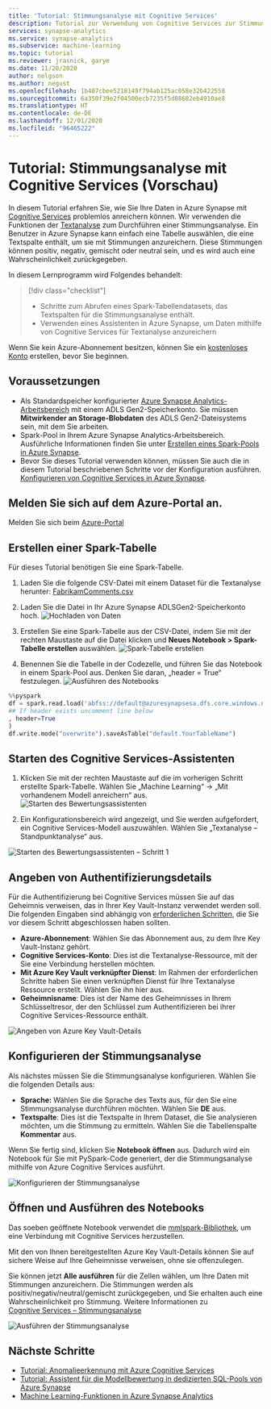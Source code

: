 ```yaml
---
title: 'Tutorial: Stimmungsanalyse mit Cognitive Services'
description: Tutorial zur Verwendung von Cognitive Services zur Stimmungsanalyse in Synapse
services: synapse-analytics
ms.service: synapse-analytics
ms.subservice: machine-learning
ms.topic: tutorial
ms.reviewer: jrasnick, garye
ms.date: 11/20/2020
author: nelgson
ms.author: negust
ms.openlocfilehash: 1b407cbee5218149f794ab125ac058e32b422558
ms.sourcegitcommit: 6a350f39e2f04500ecb7235f5d88682eb4910ae8
ms.translationtype: HT
ms.contentlocale: de-DE
ms.lasthandoff: 12/01/2020
ms.locfileid: "96465222"
---
```

# <a name="tutorial-sentiment-analysis-with-cognitive-services-preview"></a>Tutorial: Stimmungsanalyse mit Cognitive Services (Vorschau)

In diesem Tutorial erfahren Sie, wie Sie Ihre Daten in Azure Synapse mit [Cognitive Services](https://go.microsoft.com/fwlink/?linkid=2147492) problemlos anreichern können. Wir verwenden die Funktionen der [Textanalyse](https://docs.microsoft.com/azure/cognitive-services/text-analytics/) zum Durchführen einer Stimmungsanalyse. Ein Benutzer in Azure Synapse kann einfach eine Tabelle auswählen, die eine Textspalte enthält, um sie mit Stimmungen anzureichern. Diese Stimmungen können positiv, negativ, gemischt oder neutral sein, und es wird auch eine Wahrscheinlichkeit zurückgegeben.

In diesem Lernprogramm wird Folgendes behandelt:

> [!div class="checklist"]
> - Schritte zum Abrufen eines Spark-Tabellendatasets, das Textspalten für die Stimmungsanalyse enthält.
> - Verwenden eines Assistenten in Azure Synapse, um Daten mithilfe von Cognitive Services für Textanalyse anzureichern

Wenn Sie kein Azure-Abonnement besitzen, können Sie ein [kostenloses Konto](https://azure.microsoft.com/free/) erstellen, bevor Sie beginnen.

## <a name="prerequisites"></a>Voraussetzungen

- Als Standardspeicher konfigurierter [Azure Synapse Analytics-Arbeitsbereich](../get-started-create-workspace.md) mit einem ADLS Gen2-Speicherkonto. Sie müssen **Mitwirkender an Storage-Blobdaten** des ADLS Gen2-Dateisystems sein, mit dem Sie arbeiten.
- Spark-Pool in Ihrem Azure Synapse Analytics-Arbeitsbereich. Ausführliche Informationen finden Sie unter [Erstellen eines Spark-Pools in Azure Synapse](../quickstart-create-sql-pool-studio.md).
- Bevor Sie dieses Tutorial verwenden können, müssen Sie auch die in diesem Tutorial beschriebenen Schritte vor der Konfiguration ausführen. [Konfigurieren von Cognitive Services in Azure Synapse](tutorial-configure-cognitive-services-synapse.md).

## <a name="sign-in-to-the-azure-portal"></a>Melden Sie sich auf dem Azure-Portal an.

Melden Sie sich beim [Azure-Portal](https://portal.azure.com/)

## <a name="create-a-spark-table"></a>Erstellen einer Spark-Tabelle

Für dieses Tutorial benötigen Sie eine Spark-Tabelle.

1. Laden Sie die folgende CSV-Datei mit einem Dataset für die Textanalyse herunter: [FabrikamComments.csv](https://github.com/Kaiqb/KaiqbRepo0731190208/blob/master/CognitiveServices/TextAnalytics/FabrikamComments.csv)

1. Laden Sie die Datei in Ihr Azure Synapse ADLSGen2-Speicherkonto hoch.
![Hochladen von Daten](media/tutorial-cognitive-services/tutorial-cognitive-services-sentiment-00a.png)

1. Erstellen Sie eine Spark-Tabelle aus der CSV-Datei, indem Sie mit der rechten Maustaste auf die Datei klicken und **Neues Notebook > Spark-Tabelle erstellen** auswählen.
![Spark-Tabelle erstellen](media/tutorial-cognitive-services/tutorial-cognitive-services-sentiment-00b.png)

1. Benennen Sie die Tabelle in der Codezelle, und führen Sie das Notebook in einem Spark-Pool aus. Denken Sie daran, „header = True“ festzulegen.
![Ausführen des Notebooks](media/tutorial-cognitive-services/tutorial-cognitive-services-sentiment-00c.png)

```python
%%pyspark
df = spark.read.load('abfss://default@azuresynapsesa.dfs.core.windows.net/data/FabrikamComments.csv', format='csv'
## If header exists uncomment line below
, header=True
)
df.write.mode("overwrite").saveAsTable("default.YourTableName")
```

## <a name="launch-cognitive-services-wizard"></a>Starten des Cognitive Services-Assistenten

1. Klicken Sie mit der rechten Maustaste auf die im vorherigen Schritt erstellte Spark-Tabelle. Wählen Sie „Machine Learning“ -> „Mit vorhandenem Modell anreichern“ aus.
![Starten des Bewertungsassistenten](media/tutorial-cognitive-services/tutorial-cognitive-services-sentiment-00d.png)

2. Ein Konfigurationsbereich wird angezeigt, und Sie werden aufgefordert, ein Cognitive Services-Modell auszuwählen. Wählen Sie „Textanalyse – Standpunktanalyse“ aus.

![Starten des Bewertungsassistenten – Schritt 1](media/tutorial-cognitive-services/tutorial-cognitive-services-sentiment-00e.png)

## <a name="provide-authentication-details"></a>Angeben von Authentifizierungsdetails

Für die Authentifizierung bei Cognitive Services müssen Sie auf das Geheimnis verweisen, das in Ihrer Key Vault-Instanz verwendet werden soll. Die folgenden Eingaben sind abhängig von [erforderlichen Schritten](tutorial-configure-cognitive-services-synapse.md), die Sie vor diesem Schritt abgeschlossen haben sollten.

- **Azure-Abonnement**: Wählen Sie das Abonnement aus, zu dem Ihre Key Vault-Instanz gehört.
- **Cognitive Services-Konto**: Dies ist die Textanalyse-Ressource, mit der Sie eine Verbindung herstellen möchten.
- **Mit Azure Key Vault verknüpfter Dienst**: Im Rahmen der erforderlichen Schritte haben Sie einen verknüpften Dienst für Ihre Textanalyse Ressource erstellt. Wählen Sie ihn hier aus.
- **Geheimnisname**: Dies ist der Name des Geheimnisses in Ihrem Schlüsseltresor, der den Schlüssel zum Authentifizieren bei ihrer Cognitive Services-Ressource enthält.

![Angeben von Azure Key Vault-Details](media/tutorial-cognitive-services/tutorial-cognitive-services-sentiment-00f.png)

## <a name="configure-sentiment-analysis"></a>Konfigurieren der Stimmungsanalyse

Als nächstes müssen Sie die Stimmungsanalyse konfigurieren. Wählen Sie die folgenden Details aus:
- **Sprache:** Wählen Sie die Sprache des Texts aus, für den Sie eine Stimmungsanalyse durchführen möchten. Wählen Sie **DE** aus.
- **Textspalte**: Dies ist die Textspalte in Ihrem Dataset, die Sie analysieren möchten, um die Stimmung zu ermitteln. Wählen Sie die Tabellenspalte **Kommentar** aus.

Wenn Sie fertig sind, klicken Sie **Notebook öffnen** aus. Dadurch wird ein Notebook für Sie mit PySpark-Code generiert, der die Stimmungsanalyse mithilfe von Azure Cognitive Services ausführt.

![Konfigurieren der Stimmungsanalyse](media/tutorial-cognitive-services/tutorial-cognitive-services-sentiment-00g.png)

## <a name="open-notebook-and-run"></a>Öffnen und Ausführen des Notebooks

Das soeben geöffnete Notebook verwendet die [mmlspark-Bibliothek](https://github.com/Azure/mmlspark), um eine Verbindung mit Cognitive Services herzustellen.

Mit den von Ihnen bereitgestellten Azure Key Vault-Details können Sie auf sichere Weise auf Ihre Geheimnisse verweisen, ohne sie offenzulegen.

Sie können jetzt **Alle ausführen** für die Zellen wählen, um Ihre Daten mit Stimmungen anzureichern. Die Stimmungen werden als positiv/negativ/neutral/gemischt zurückgegeben, und Sie erhalten auch eine Wahrscheinlichkeit pro Stimmung. Weitere Informationen zu [Cognitive Services – Stimmungsanalyse](https://go.microsoft.com/fwlink/?linkid=2147792)

![Ausführen der Stimmungsanalyse](media/tutorial-cognitive-services/tutorial-cognitive-services-sentiment-00h.png)

## <a name="next-steps"></a>Nächste Schritte
- [Tutorial: Anomalieerkennung mit Azure Cognitive Services](tutorial-cognitive-services-sentiment.md)
- [Tutorial: Assistent für die Modellbewertung in dedizierten SQL-Pools von Azure Synapse](tutorial-sql-pool-model-scoring-wizard.md)
- [Machine Learning-Funktionen in Azure Synapse Analytics](what-is-machine-learning.md)